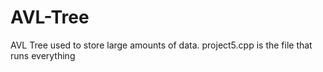 # AVL-Tree
AVL Tree used to store large amounts of data.
project5.cpp is the file that runs everything
